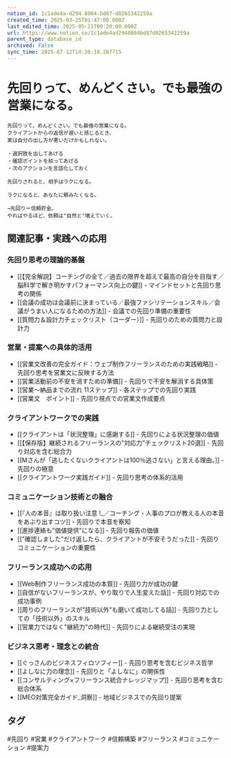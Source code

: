 ```yaml
---
notion_id: 1c1ade4a-d294-8004-bd87-d0265342259a
created_time: 2025-03-25T01:47:00.000Z
last_edited_time: 2025-05-21T00:20:00.000Z
url: https://www.notion.so/1c1ade4ad2948004bd87d0265342259a
parent_type: database_id
archived: False
sync_time: 2025-07-12T14:36:18.287715
---
```


# 先回りって、めんどくさい。でも最強の営業になる。

```plain text
先回りって、めんどくさい。でも最強の営業になる。
クライアントからの返信が遅いと感じるとき、
実は自分の出し方が悪いだけかもしれない。

・選択肢を出してあげる
・確認ポイントを絞ってあげる
・次のアクションを言語化しておく

先回りされると、相手はラクになる。

ラクになると、あなたに頼みたくなる。

→先回り＝信頼貯金。
やればやるほど、依頼は"自然と"増えていく。
```

## 関連記事・実践への応用

### 先回り思考の理論的基盤
- [[【完全解説】コーチングの全て／過去の限界を超えて最高の自分を目指す／脳科学で解き明かすパフォーマンス向上の鍵]] - マインドセットと先回り思考の関係
- [[会議の成功は会議前に決まっている／最強ファシリテーションスキル／会議がうまい人になるための方法]] - 会議での先回り準備の重要性
- [[質問力＆設計力チェックリスト（コーダー）]] - 先回りのための質問力と設計力

### 営業・提案への具体的活用
- [[営業文改善の完全ガイド：ウェブ制作フリーランスのための実践戦略]] - 先回り思考を営業文に反映する方法
- [[営業活動前の不安を消すための準備]] - 先回りで不安を解消する具体策
- [[営業〜納品までの流れ 11ステップ]] - 各ステップでの先回り実践
- [[営業文　ポイント]] - 先回り視点での営業文作成要点

### クライアントワークでの実践
- [[クライアントは「状況整理」に感謝する]] - 先回りによる状況整理の価値
- [[【保存版】継続されるフリーランスの"対応力"チェックリスト20選]] - 先回り対応を含む総合力
- [[Mさんが「逃したくないクライアントは100％逃さない」と言える理由。]] - 先回りの極意
- [[クライアントワーク実践ガイド]] - 先回り思考の体系的活用

### コミュニケーション技術との融合
- [[『人の本音』は取り扱い注意 !_／コーチング・人事のプロが教える人の本音をあぶり出すコツ]] - 先回りで本音を察知
- [[進捗連絡も"価値提供"になる]] - 先回り報告の価値
- [["確認しました"だけ返したら、クライアントが不安そうだった]] - 先回りコミュニケーションの重要性

### フリーランス成功への応用
- [[Web制作フリーランス成功の本質]] - 先回り力が成功の鍵
- [[自信がないフリーランスが、やり取りで人生変えた話]] - 先回り対応での成功事例
- [[周りのフリーランスが"技術以外"も磨いて成功してる話]] - 先回り力としての「技術以外」のスキル
- [[営業力ではなく"継続力"の時代]] - 先回りによる継続受注の実現

### ビジネス思考・理念との統合
- [[ぐっさんのビジネスフィロソフィー]] - 先回り思考を含むビジネス哲学
- [[よしなに力の理念]] - 先回りと「よしなに」の関係性
- [[コンサルティング×フリーランス統合ナレッジマップ]] - 先回り思考を含む総合体系
- [[MEO対策完全ガイド_洞察]] - 地域ビジネスでの先回り提案

## タグ
#先回り #営業 #クライアントワーク #信頼構築 #フリーランス #コミュニケーション #提案力